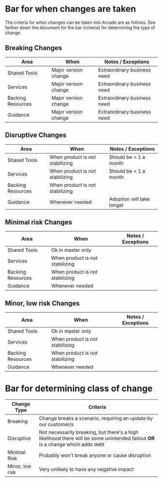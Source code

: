 # Bar for when changes are taken
The criteria for *when* changes can be taken into Arcade are as follows.  See farther down the document for the bar (criteria) for determining the *type* of change.

## Breaking Changes
| Area              | When                   | Notes / Exceptions          |
| -------------     | ---------------------- | --------------------------- |
| Shared Tools      | Major version change   | Extraordinary business need | 
| Services          | Major version change   | Extraordinary business need | 
| Backing Resources | Major version change   | Extraordinary business need | 
| Guidance          | Major version change   | Extraordinary business need | 

## Disruptive Changes
| Area              | When                              | Notes / Exceptions          |
| -------------     | ----------------------            | --------------------------- |
| Shared Tools      | When product is *not* stabilizing | Should be < 1 a month       | 
| Services          | When product is *not* stabilizing | Should be < 1 a month       |
| Backing Resources | When product is *not* stabilizing | | 
| Guidance          | Whenever needed                   | Adoption will take longer   | 

## Minimal risk Changes
| Area              | When                              | Notes / Exceptions          |
| -------------     | ----------------------            | --------------------------- |
| Shared Tools      | Ok in master only                 | | 
| Services          | When product is *not* stabilizing | |
| Backing Resources | When product is *not* stabilizing | | 
| Guidance          | Whenever needed                   | | 

## Minor, low risk Changes
| Area              | When                              | Notes / Exceptions          |
| -------------     | ----------------------            | --------------------------- |
| Shared Tools      | Ok in master only                 | | 
| Services          | When product is *not* stabilizing | |
| Backing Resources | When product is *not* stabilizing | | 
| Guidance          | Whenever needed                   | | 

# Bar for determining class of change

| Change Type     | Criteria |
| -------------   | ---------------| 
| Breaking        | Change breaks a scenario, requiring an update by our customer/s |
| Disruptive      | Not necessarily breaking, but there's a high likelihood there will be some unintended fallout **OR** is a change which adds debt|
| Minimal Risk    | Probably won't break anyone or cause disruption |
| Minor, low risk | Very unlikely to have any negative impact |


